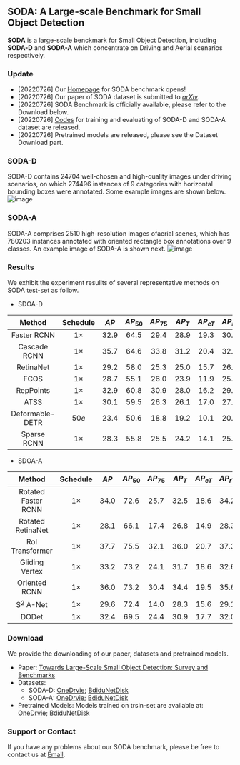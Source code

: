 <!-- <script type="text/javascript" src="http://cdn.mathjax.org/mathjax/latest/MathJax.js?config=TeX-AMS-MML_HTMLorMML"></script> -->

## SODA: A Large-scale Benchmark for Small Object Detection
**SODA** is a large-scale benckmark for Small Object Detection, including **SODA-D** and **SODA-A** which concentrate on Driving and Aerial scenarios respectively.

### Update
 - [20220726] Our [Homepage](https://shaunyuan22.github.io/SODA/) for SODA benchmark opens!
 - [20220726] Our paper of SODA dataset is submitted to [*arXiv*](https://arxiv.org).
 - [20220726] SODA Benchmark is officially available, please refer to the Download below.
 - [20220726] [Codes](https://github.com/shaunyuan22/SODA) for training and evaluating of SODA-D and SODA-A dataset are released.
 - [20220726] Pretrained models are released, please see the Dataset Download part.
 
### SODA-D
SODA-D contains 24704 well-chosen and high-quality images under driving scenarios, on which 274496 instances of 9 categories with horizontal bounding boxes were annotated. Some example images are shown below.
![image](imgs/sodad_vis.png)

### SODA-A
SODA-A comprises 2510 high-resolution images ofaerial scenes, which has 780203 instances annotated with oriented rectangle box annotations over 9 classes. An example image of SODA-A is shown next.
![image](imgs/sodaa_vis.png)

### Results
We exhibit the experiment resullts of several representative methods on SODA test-set as follow.
 - SDOA-D

| **Method** | **Schedule** | $AP$ | $AP_{50}$ | $AP_{75}$ | $AP_T$ | $AP_{eT}$ | $AP_{rT}$ | $AP_{gT}$ | $AP_S$ |
| :----: | :----: | :----: | :----: | :----: | :----: | :----: | :----: | :----: | :----: |
| Faster RCNN | $1 \times$ | 32.9 | 64.5 | 29.4 | 28.9 | 19.3 | 30.1 | 35.8 | 43.2 |
| Cascade RCNN | $1 \times$ |35.7 | 64.6 | 33.8 | 31.2 | 20.4 | 32.5 | 39.0 | 46.9 |
| RetinaNet | $1 \times$ | 29.2 | 58.0 | 25.3 | 25.0 | 15.7 | 26.3 | 31.8 | 39.6 |
| FCOS | $1 \times$ | 28.7 | 55.1 | 26.0 | 23.9 | 11.9 | 25.6 | 32.8 | 40.9 |
| RepPoints | $1 \times$ | 32.9 | 60.8 | 30.9 | 28.0 | 16.2 | 29.6 | 36.8 | 45.3 |
| ATSS | $1 \times$ | 30.1 | 59.5 | 26.3 | 26.1 | 17.0 | 27.4 | 32.8 | 40.5 |
| Deformable-DETR | $50e$ | 23.4 | 50.6 | 18.8 | 19.2 | 10.1 | 20.0 | 26.5 | 34.2 |
| Sparse RCNN | $1 \times$ | 28.3 | 55.8 | 25.5 | 24.2 | 14.1 | 25.5 | 31.7 | 39.4 |

 - SDOA-A

| **Method** | **Schedule** | $AP$ | $AP_{50}$ | $AP_{75}$ | $AP_T$ | $AP_{eT}$ | $AP_{rT}$ | $AP_{gT}$ | $AP_S$ |
| :----: | :----: | :----: | :----: | :----: | :----: | :----: | :----: | :----: | :----: |
| Rotated Faster RCNN | $1 \times$ | 34.0 | 72.6 | 25.7 | 32.5 | 18.6 | 34.2 | 39.0 | 34.4 |
| Rotated RetinaNet | $1 \times$ | 28.1 | 66.1 | 17.4 | 26.8 | 14.9 | 28.3 | 32.8 | 28.2 |
| RoI Transformer | $1 \times$ | 37.7 | 75.5 | 32.1 | 36.0 | 20.7 | 37.3 | 43.3 | 39.5 |
| Gliding Vertex | $1 \times$ | 33.2 | 73.2 | 24.1 | 31.7 | 18.6 | 32.6 | 38.6 | 33.8 |
| Oriented RCNN | $1 \times$ | 36.0 | 73.2 | 30.4 | 34.4 | 19.5 | 35.6 | 41.2 | 36.7 |
| S$^2$ A-Net | $1 \times$ | 29.6 | 72.4 | 14.0 | 28.3 | 15.6 | 29.1 | 33.8 | 29.5 |
| DODet | $1 \times$ | 32.4 | 69.5 | 24.4 | 30.9 | 17.7 | 32.0 | 36.6 | 32.9 |


### Download
We provide the downloading of our paper, datasets and pretrained models.
 - Paper: [Towards Large-Scale Small Object Detection: Survey and Benchmarks](https://arxiv.org)
 - Datasets:
   - SODA-D: [OneDrvie](https://www.microsoft.com/onedrive); [BdiduNetDisk](https://pan.baidu.com)
   - SODA-A: [OneDrvie](https://www.microsoft.com/onedrive); [BdiduNetDisk](https://pan.baidu.com)
 - Pretrained Models: Models trained on trsin-set are available at: [OneDrvie](https://www.microsoft.com/onedrive); [BdiduNetDisk](https://pan.baidu.com)


### Support or Contact
If you have any problems about our SODA benchmark, please be free to contact us at [Email](shaunyuan@mail.nwpu.edu.cn).
